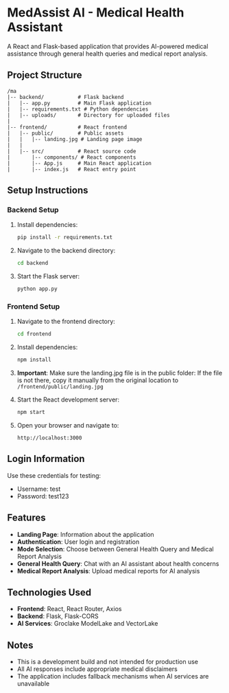 # MedAssist AI - Medical Health Assistant

A React and Flask-based application that provides AI-powered medical assistance through general health queries and medical report analysis.

## Project Structure

```
/ma
|-- backend/           # Flask backend
|   |-- app.py         # Main Flask application
|   |-- requirements.txt # Python dependencies
|   |-- uploads/       # Directory for uploaded files
|
|-- frontend/          # React frontend
|   |-- public/        # Public assets
|   |   |-- landing.jpg # Landing page image
|   |
|   |-- src/           # React source code
|       |-- components/ # React components
|       |-- App.js     # Main React application
|       |-- index.js   # React entry point
```

## Setup Instructions

### Backend Setup

1. Install dependencies:
   ```bash
   pip install -r requirements.txt
   ```

2. Navigate to the backend directory:
   ```bash
   cd backend
   ```

3. Start the Flask server:
   ```bash
   python app.py
   ```

### Frontend Setup

1. Navigate to the frontend directory:
   ```bash
   cd frontend
   ```

2. Install dependencies:
   ```bash
   npm install
   ```

3. **Important**: Make sure the landing.jpg file is in the public folder:
   If the file is not there, copy it manually from the original location to `/frontend/public/landing.jpg`

4. Start the React development server:
   ```bash
   npm start
   ```

5. Open your browser and navigate to:
   ```
   http://localhost:3000
   ```

## Login Information

Use these credentials for testing:

- Username: test
- Password: test123

## Features

- **Landing Page**: Information about the application
- **Authentication**: User login and registration
- **Mode Selection**: Choose between General Health Query and Medical Report Analysis
- **General Health Query**: Chat with an AI assistant about health concerns
- **Medical Report Analysis**: Upload medical reports for AI analysis

## Technologies Used

- **Frontend**: React, React Router, Axios
- **Backend**: Flask, Flask-CORS
- **AI Services**: Groclake ModelLake and VectorLake

## Notes

- This is a development build and not intended for production use
- All AI responses include appropriate medical disclaimers
- The application includes fallback mechanisms when AI services are unavailable
